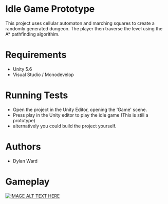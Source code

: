 # Idle Game Prototype

This project uses cellular automaton and marching squares to create a randomly generated dungeon. The player then traverse the level using the A* pathfinding algorithim.

# Requirements

* Unity 5.6
* Visual Studio / Monodevelop

# Running Tests

* Open the project in the Unity Editor, opening the 'Game' scene.
* Press play in the Unity editor to play the idle game (This is still a prototype)
* alternatively you could build the project yourself.

# Authors

* Dylan Ward

# Gameplay
[![IMAGE ALT TEXT HERE](https://img.youtube.com/vi/9I2lWwKAWG4/0.jpg)](https://www.youtube.com/watch?v=9I2lWwKAWG4)


